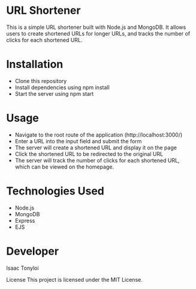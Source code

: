 # URL Shortener
This is a simple URL shortener built with Node.js and MongoDB. It allows users to create shortened URLs for longer URLs, and tracks the number of clicks for each shortened URL.

# Installation
- Clone this repository
- Install dependencies using npm install
- Start the server using npm start
# Usage
- Navigate to the root route of the application (http://localhost:3000/)
- Enter a URL into the input field and submit the form
- The server will create a shortened URL and display it on the page
- Click the shortened URL to be redirected to the original URL
- The server will track the number of clicks for each shortened URL, which can be viewed on the homepage.
# Technologies Used
- Node.js
- MongoDB
- Express
- EJS
# Developer
Isaac Tonyloi

License
This project is licensed under the MIT License.





